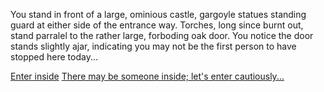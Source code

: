 You stand in front of a large, ominious castle, gargoyle statues standing guard at either side of the entrance way. Torches, long since burnt out, stand parralel to the rather large, forboding oak door. You notice the door stands slightly ajar, indicating you may not be the first person to have stopped here today...

[Enter inside](/7/2.md)
[There may be someone inside; let's enter cautiously...](7/2.md)
